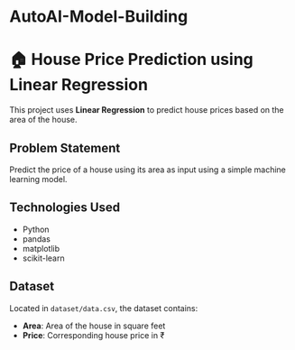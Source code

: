 # AutoAI-Model-Building
# 🏠 House Price Prediction using Linear Regression

This project uses **Linear Regression** to predict house prices based on the area of the house.

##  Problem Statement
Predict the price of a house using its area as input using a simple machine learning model.

##  Technologies Used
- Python
- pandas
- matplotlib
- scikit-learn

## Dataset
Located in `dataset/data.csv`, the dataset contains:
- **Area**: Area of the house in square feet
- **Price**: Corresponding house price in ₹

